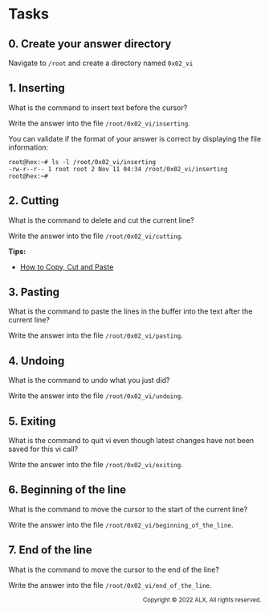 # Tasks
## 0. Create your answer directory 
Navigate to `/root` and create a directory named `0x02_vi`


## 1. Inserting
What is the command to insert text before the cursor?

Write the answer into the file `/root/0x02_vi/inserting`.

You can validate if the format of your answer is correct by displaying the file information:
```
root@hex:~# ls -l /root/0x02_vi/inserting
-rw-r--r-- 1 root root 2 Nov 11 04:34 /root/0x02_vi/inserting
root@hex:~# 
```


## 2. Cutting 
What is the command to delete and cut the current line?

Write the answer into the file `/root/0x02_vi/cutting`.

**Tips:**
- [How to Copy, Cut and Paste](https://linuxize.com/post/how-to-copy-cut-paste-in-vim/)


## 3. Pasting 
What is the command to paste the lines in the buffer into the text after the current line?

Write the answer into the file `/root/0x02_vi/pasting`.


## 4. Undoing
What is the command to undo what you just did?

Write the answer into the file `/root/0x02_vi/undoing`.


## 5. Exiting
What is the command to quit vi even though latest changes have not been saved for this vi call?

Write the answer into the file `/root/0x02_vi/exiting`.


## 6. Beginning of the line
What is the command to move the cursor to the start of the current line?

Write the answer into the file `/root/0x02_vi/beginning_of_the_line`.


## 7. End of the line
What is the command to move the cursor to the end of the line?

Write the answer into the file `/root/0x02_vi/end_of_the_line`.

<p align="right"><sub>Copyright © 2022 ALX, All rights reserved.</sub></p>